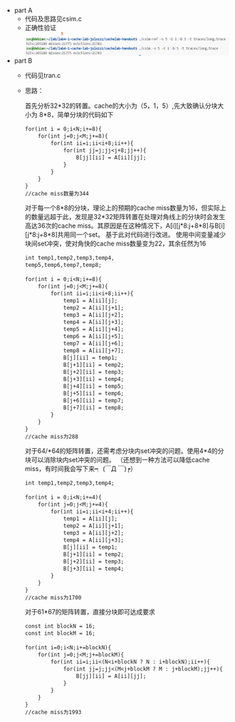 - part A
  - 代码及思路见csim.c
  - 正确性验证
    <img src="./csim验证long.trace.png">
- part B
  - 代码见tran.c
  - 思路：
      
    首先分析32\*32的转置。cache的大小为（5，1，5）,先大致确认分块大小为 8\*8，简单分块的代码如下
    ```
    for(int i = 0;i<N;i+=8){
        for(int j=0;j<M;j+=8){
            for(int ii=i;ii<i+8;ii++){
                for(int jj=j;jj<j+8;jj++){
                    B[jj][ii] = A[ii][jj];
                }
            }
        }
    }
    //cache miss数量为344
    ```
    对于每一个8\*8的分块，理论上的预期的cache miss数量为16，但实际上的数量远超于此，发现是32\*32矩阵转置在处理对角线上的分块时会发生高达36次的cache miss。其原因是在这种情况下，A[i][j\*8:j+8\*8]与B[i][j\*8:j+8\*8]共用同一个set。
    基于此对代码进行改进。
    使用中间变量减少块间set冲突，使对角快的cache miss数量变为22，其余任然为16
    ```
    int temp1,temp2,temp3,temp4,
    temp5,temp6,temp7,temp8;

    for(int i = 0;i<N;i+=8){
        for(int j=0;j<M;j+=8){
            for(int ii=i;ii<i+8;ii++){
                temp1 = A[ii][j];
                temp2 = A[ii][j+1];
                temp3 = A[ii][j+2];
                temp4 = A[ii][j+3];
                temp5 = A[ii][j+4];
                temp6 = A[ii][j+5];
                temp7 = A[ii][j+6];
                temp8 = A[ii][j+7];
                B[j][ii] = temp1;
                B[j+1][ii] = temp2;
                B[j+2][ii] = temp3;
                B[j+3][ii] = temp4;
                B[j+4][ii] = temp5;
                B[j+5][ii] = temp6;
                B[j+6][ii] = temp7;
                B[j+7][ii] = temp8;
            }
        }
    } 
    //cache miss为288
    ```

    对于64/*64的矩阵转置，还需考虑分块内set冲突的问题。使用4\*4的分块可以消除块内set冲突的问题。
    （还想到一种方法可以降低cache miss，有时间我会写下来┑ (￣Д ￣)┍）
    ```
    int temp1,temp2,temp3,temp4;

    for(int i = 0;i<N;i+=4){
        for(int j=0;j<M;j+=4){
            for(int ii=i;ii<i+4;ii++){
                temp1 = A[ii][j];
                temp2 = A[ii][j+1];
                temp3 = A[ii][j+2];
                temp4 = A[ii][j+3];
                B[j][ii] = temp1;
                B[j+1][ii] = temp2;
                B[j+2][ii] = temp3;
                B[j+3][ii] = temp4;
            }
        }
    }
    //cache miss为1700
    ```

    对于61\*67的矩阵转置，直接分块即可达成要求
    ```
    const int blockN = 16;
    const int blockM = 16;

    for(int i=0;i<N;i+=blockN){
        for(int j=0;j<M;j+=blockM){
            for(int ii=i;ii<(N<i+blockN ? N : i+blockN);ii++){
                for(int jj=j;jj<(M<j+blockM ? M : j+blockM);jj++){
                    B[jj][ii] = A[ii][jj];
                }
            }
        }
    }
    //cache miss为1993
    ```
